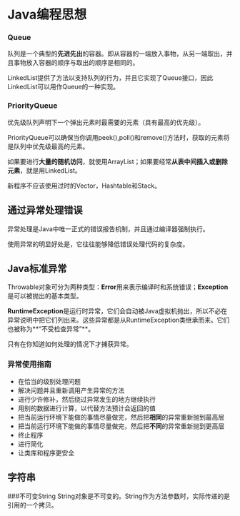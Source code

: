 # Java编程思想

### Queue

队列是一个典型的**先进先出**的容器。即从容器的一端放入事物，从另一端取出，并且事物放入容器的顺序与取出的顺序是相同的。

LinkedList提供了方法以支持队列的行为，并且它实现了Queue接口，因此LinkedList可以用作Queue的一种实现。

### PriorityQueue
优先级队列声明下一个弹出元素时最需要的元素（具有最高的优先级）。

PriorityQueue可以确保当你调用peek(),poll()和remove()方法时，获取的元素将是队列中优先级最高的元素。

如果要进行**大量的随机访问**，就使用ArrayList；如果要经常**从表中间插入或删除元素**，就是用LinkedList。

新程序不应该使用过时的Vector，Hashtable和Stack。

## 通过异常处理错误
异常处理是Java中唯一正式的错误报告机制，并且通过编译器强制执行。

使用异常的明显好处是，它往往能够降低错误处理代码的复杂度。

## Java标准异常
Throwable对象可分为两种类型：**Error**用来表示编译时和系统错误；**Exception**是可以被抛出的基本类型。

**RuntimeException**是运行时异常，它们会自动被Java虚拟机抛出，所以不必在异常说明中把它们列出来。这些异常都是从RuntimeException类继承而来。它们也被称为**“不受检查异常”**。

只有在你知道如何处理的情况下才捕获异常。

### 异常使用指南
* 在恰当的级别处理问题
* 解决问题并且重新调用产生异常的方法
* 进行少许修补，然后绕过异常发生的地方继续执行
* 用别的数据进行计算，以代替方法预计会返回的值
* 把当前运行环境下能做的事情尽量做完，然后把**相同**的异常重新抛到最高层
* 把当前运行环境下能做的事情尽量做完，然后把**不同**的异常重新抛到更高层
* 终止程序
* 进行简化
* 让类库和程序更安全

## 字符串
###不可变String
String对象是不可变的。String作为方法参数时，实际传递的是引用的一个拷贝。

